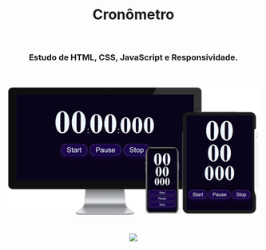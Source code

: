 <h1 align="center">
  Cronômetro</h1>
<br>
<h3 align="center">Estudo de HTML, CSS, JavaScript e Responsividade.</h3>
<br>
<br>

<div align="center">
  <img width="800px" src="https://github.com/feliperyo/cronometro/blob/master/img/mockup.png?raw=true"/>
</div>
<br>
<br>
<div align="center">
<a href="https://feliperyo.github.io/cronometro/" target="_blank"><img src="https://img.shields.io/website-up-down-green-red/http/monip.org.svg"></a>
</div>
